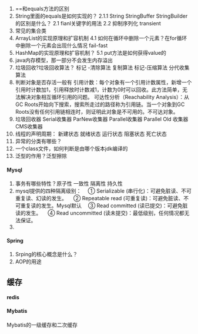 1. ==和equals方法的区别
2. String里面的equals是如何实现的？
2.1.1 String StringBuffer StringBuilder的区别是什么？
2.1 fianl关键字的用法
2.2 抑制序列化 transient
3. 常见的集合类
4. ArrayList的实现原理和扩容机制
4.1 如何在循环中删除一个元素？在for循环中删除一个元素会出现什么情况 fail-fast
5. HashMap的实现原理和扩容机制？
	5.1 put方法是如何获得value的
6. java内存模型，那一部分不会发生内存溢出
7. 垃圾回收?垃圾回收算法？
标记 -清除算法
复制算法
标记-压缩算法
分代收集算法
8. 判断对象是否存活一般有
引用计数：每个对象有一个引用计数属性，新增一个引用时计数加1，引用释放时计数减1，计数为0时可以回收。此方法简单，无法解决对象相互循环引用的问题。
可达性分析（Reachability Analysis）：从GC Roots开始向下搜索，搜索所走过的路径称为引用链。当一个对象到GC Roots没有任何引用链相连时，则证明此对象是不可用的。不可达对象。
9. 垃圾回收器
Serial收集器
ParNew收集器
Parallel收集器
Parallel Old 收集器
CMS收集器
10. 线程的声明周期：
新建状态 就绪状态 运行状态 阻塞状态 死亡状态
11. 异常的分类有哪些？
12. 一个class文件，如何判断是由哪个版本jdk编译的
13. 泛型的作用？泛型擦除


#### Mysql
1. 事务有哪些特性？原子性 一致性 隔离性 持久性
2. mysql提供的四种隔离级别：
　① Serializable (串行化)：可避免脏读、不可重复读、幻读的发生。
　② Repeatable read (可重复读)：可避免脏读、不可重复读的发生。Mysql默认
　③ Read committed (读已提交)：可避免脏读的发生。
　④ Read uncommitted (读未提交)：最低级别，任何情况都无法保证。
3.

#### Spring 
1. Srping的核心概念是什么？
2. AOP的用途


## 缓存
#### redis

#### Mybatis
Mybatis的一级缓存和二次缓存

#### 
